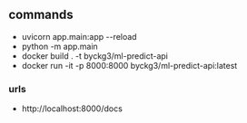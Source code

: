 ## commands
- uvicorn app.main:app --reload
- python -m app.main
- docker build . -t byckg3/ml-predict-api
- docker run -it -p 8000:8000 byckg3/ml-predict-api:latest

### urls
- http://localhost:8000/docs